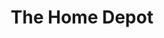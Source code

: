 ---
title: "The Home Depot"
url: /miami/the-home-depot-northwest-117th-place/
shop: doityourself
---